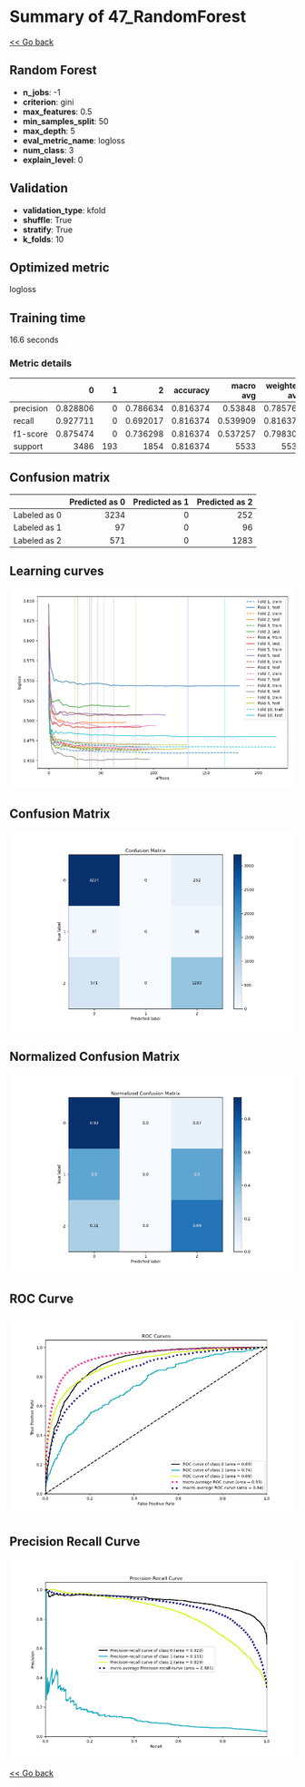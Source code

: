 # Summary of 47_RandomForest

[<< Go back](../README.md)


## Random Forest
- **n_jobs**: -1
- **criterion**: gini
- **max_features**: 0.5
- **min_samples_split**: 50
- **max_depth**: 5
- **eval_metric_name**: logloss
- **num_class**: 3
- **explain_level**: 0

## Validation
 - **validation_type**: kfold
 - **shuffle**: True
 - **stratify**: True
 - **k_folds**: 10

## Optimized metric
logloss

## Training time

16.6 seconds

### Metric details
|           |           0 |   1 |           2 |   accuracy |   macro avg |   weighted avg |   logloss |
|:----------|------------:|----:|------------:|-----------:|------------:|---------------:|----------:|
| precision |    0.828806 |   0 |    0.786634 |   0.816374 |    0.53848  |       0.785765 |  0.494268 |
| recall    |    0.927711 |   0 |    0.692017 |   0.816374 |    0.539909 |       0.816374 |  0.494268 |
| f1-score  |    0.875474 |   0 |    0.736298 |   0.816374 |    0.537257 |       0.798301 |  0.494268 |
| support   | 3486        | 193 | 1854        |   0.816374 | 5533        |    5533        |  0.494268 |


## Confusion matrix
|              |   Predicted as 0 |   Predicted as 1 |   Predicted as 2 |
|:-------------|-----------------:|-----------------:|-----------------:|
| Labeled as 0 |             3234 |                0 |              252 |
| Labeled as 1 |               97 |                0 |               96 |
| Labeled as 2 |              571 |                0 |             1283 |

## Learning curves
![Learning curves](learning_curves.png)
## Confusion Matrix

![Confusion Matrix](confusion_matrix.png)


## Normalized Confusion Matrix

![Normalized Confusion Matrix](confusion_matrix_normalized.png)


## ROC Curve

![ROC Curve](roc_curve.png)


## Precision Recall Curve

![Precision Recall Curve](precision_recall_curve.png)



[<< Go back](../README.md)
